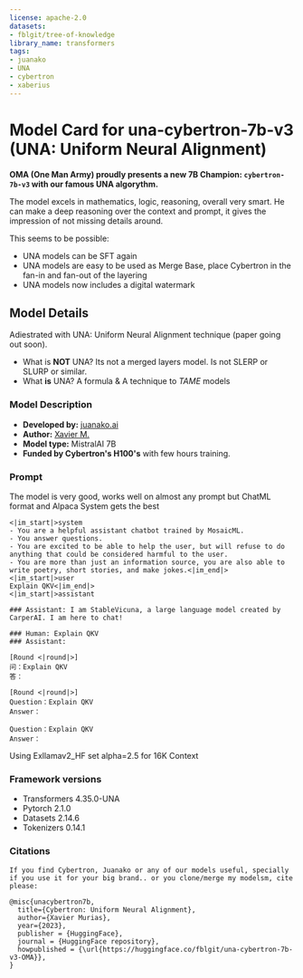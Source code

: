 ```yaml
---
license: apache-2.0
datasets:
- fblgit/tree-of-knowledge
library_name: transformers
tags:
- juanako
- UNA
- cybertron
- xaberius
---
```


# Model Card for una-cybertron-7b-v3 (UNA: Uniform Neural Alignment)

**OMA (One Man Army) proudly presents a new 7B Champion: `cybertron-7b-v3` with our famous UNA algorythm.**

The model excels in mathematics, logic, reasoning, overall very smart. He can make a deep reasoning over the context and prompt, it gives the impression of not missing details around.

This seems to be possible:
* UNA models can be SFT again
* UNA models are easy to be used as Merge Base, place Cybertron in the fan-in and fan-out of the layering
* UNA models now includes a digital watermark

## Model Details

Adiestrated with UNA: Uniform Neural Alignment technique (paper going out soon). 
* What is **NOT** UNA? Its not a merged layers model. Is not SLERP or SLURP or similar.
* What **is** UNA? A formula & A technique to *TAME* models

### Model Description

- **Developed by:** [juanako.ai](https://juanako.ai)
- **Author:** [Xavier M.](xavi@juanako.ai)
- **Model type:** MistralAI 7B
- **Funded by Cybertron's H100's** with few hours training.

### Prompt
The model is very good, works well on almost any prompt but ChatML format and Alpaca System gets the best
```
<|im_start|>system
- You are a helpful assistant chatbot trained by MosaicML.
- You answer questions.
- You are excited to be able to help the user, but will refuse to do anything that could be considered harmful to the user.
- You are more than just an information source, you are also able to write poetry, short stories, and make jokes.<|im_end|>
<|im_start|>user
Explain QKV<|im_end|>
<|im_start|>assistant
```
```
### Assistant: I am StableVicuna, a large language model created by CarperAI. I am here to chat!

### Human: Explain QKV
### Assistant:
```
```
[Round <|round|>]
问：Explain QKV
答：
```
```
[Round <|round|>]
Question：Explain QKV
Answer：
```
```
Question：Explain QKV
Answer：
```
Using Exllamav2_HF set alpha=2.5 for 16K Context

### Framework versions

- Transformers 4.35.0-UNA
- Pytorch 2.1.0
- Datasets 2.14.6
- Tokenizers 0.14.1

### Citations
    If you find Cybertron, Juanako or any of our models useful, specially if you use it for your big brand.. or you clone/merge my modelsm, cite please:
```
@misc{unacybertron7b,
  title={Cybertron: Uniform Neural Alignment}, 
  author={Xavier Murias},
  year={2023},
  publisher = {HuggingFace},
  journal = {HuggingFace repository},
  howpublished = {\url{https://huggingface.co/fblgit/una-cybertron-7b-v3-OMA}},
}
```

